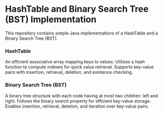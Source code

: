 # HashTable and Binary Search Tree (BST) Implementation

This repository contains simple Java implementations of a HashTable and a Binary Search Tree (BST).

### HashTable

An efficient associative array mapping keys to values. Utilizes a hash function to compute indexes for quick value retrieval. Supports key-value pairs with insertion, retrieval, deletion, and existence checking.

### Binary Search Tree (BST)

A binary tree structure with each node having at most two children: left and right. Follows the binary search property for efficient key-value storage. Enables insertion, retrieval, deletion, and iteration over key-value pairs.
